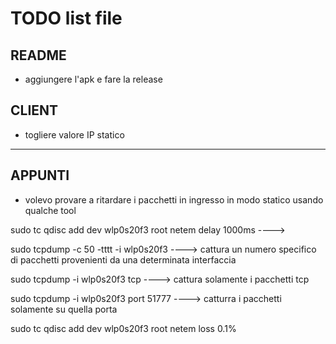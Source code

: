 # TODO list file

## README
- aggiungere l'apk e fare la release

## CLIENT
- togliere valore IP statico

-------------------------------------------------------------------------------------------------
## APPUNTI
- volevo provare a ritardare i pacchetti in ingresso in modo statico usando qualche tool

sudo tc qdisc add dev wlp0s20f3 root netem delay 1000ms ----> 

sudo tcpdump -c 50 -tttt -i wlp0s20f3 ----> cattura un numero specifico di pacchetti provenienti da una determinata interfaccia

sudo tcpdump -i wlp0s20f3 tcp ----> cattura solamente i pacchetti tcp

sudo tcpdump -i wlp0s20f3 port 51777 ----> catturra i pacchetti solamente su quella porta

sudo tc qdisc add dev wlp0s20f3 root netem loss 0.1%